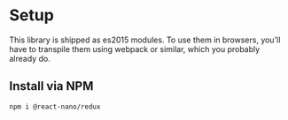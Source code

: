 # Setup

This library is shipped as es2015 modules. To use them in browsers, you'll have to transpile them using webpack or similar, which you probably already do.

## Install via NPM

```bash
npm i @react-nano/redux
```
